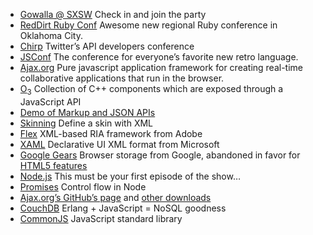 
- [Gowalla @ SXSW](http://gowalla.com/sxsw) Check in and join the party
- [RedDirt Ruby Conf](http://reddirtrubyconf.com/) Awesome new regional Ruby conference in Oklahoma City.
- [Chirp](http://chirp.twitter.com) Twitter’s API developers conference
- [JSConf](http://jsconf.us/2010/) The conference for everyone’s favorite new retro language.
- [Ajax.org](http://ajax.org) Pure javascript application framework for creating real-time collaborative applications that run in the browser.
- [O<sub>3</sub>](http://www.ajax.org/#o3) Collection of C++ components which are exposed through a JavaScript API
- [Demo of Markup and JSON APIs](http://www.ajax.org/#demos/google.maps)
- [Skinning](http://www.ajax.org/#docs/manual.skinning) Define a skin with XML
- [Flex](http://www.adobe.com/products/flex/) XML-based RIA framework from Adobe
- [XAML](http://msdn.microsoft.com/en-us/library/ms752059.aspx) Declarative UI XML format from Microsoft
- [Google Gears](http://gears.google.com/) Browser storage from Google, abandoned in favor for [HTML5 features](http://dev.w3.org/html5/webstorage/)
- [Node.js](http://nodejs.org) This must be your first episode of the show…
- [Promises](http://howtonode.org/control-flow-part-ii) Control flow in Node
- [Ajax.org’s GitHub’s page](http://github.com/ajaxorg) and [other downloads](http://www.ajax.org/#download)
- [CouchDB](http://couchdb.apache.org/) Erlang + JavaScript = NoSQL goodness
- [CommonJS](http://commonjs.org/) JavaScript standard library
